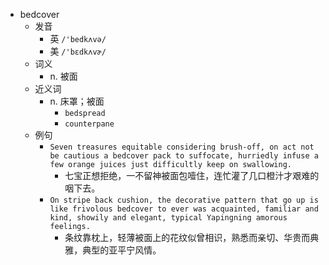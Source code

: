 - bedcover
  - 发音
    - 英 `/'bedkʌvə/`
    - 美 `/'bɛdkʌvɚ/`
  - 词义
    - n. 被面
  - 近义词
    - n. 床罩；被面
      - `bedspread`
      - `counterpane`
  - 例句
    - `Seven treasures equitable considering brush-off, on act not be cautious a bedcover pack to suffocate, hurriedly infuse a few orange juices just difficultly keep on swallowing.`
      - 七宝正想拒绝，一不留神被面包噎住，连忙灌了几口橙汁才艰难的咽下去。
    - `On stripe back cushion, the decorative pattern that go up is like frivolous bedcover to ever was acquainted, familiar and kind, showily and elegant, typical Yapingning amorous feelings.`
      - 条纹靠枕上，轻薄被面上的花纹似曾相识，熟悉而亲切、华贵而典雅，典型的亚平宁风情。

